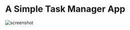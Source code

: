 # A Simple Task Manager App

![screenshot](Screenshot_2021-02-05-09-01-09-585_com.example.to_do[1])

